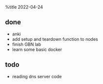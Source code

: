 %title 2022-04-24

## done

* anki
* add setup and teardown function to nodes
* finish GBN lab
* learn some basic docker

## todo

* reading dns server code
